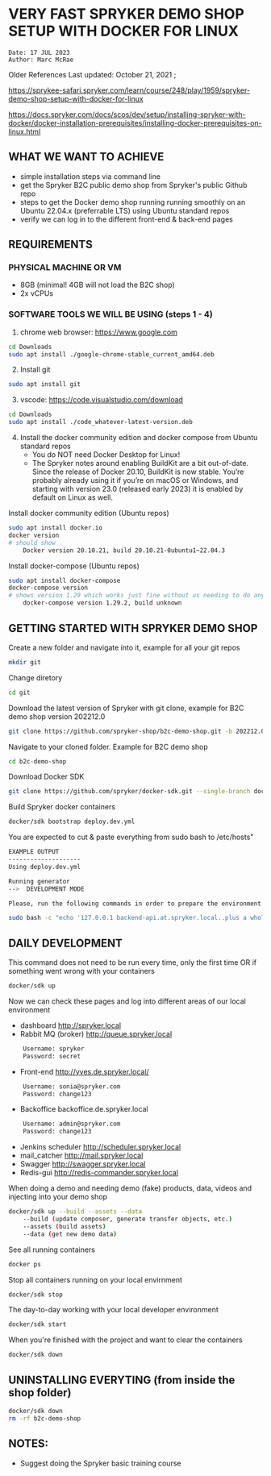 # VERY FAST SPRYKER DEMO SHOP SETUP WITH DOCKER FOR LINUX

    Date: 17 JUL 2023
    Author: Marc McRae

Older References Last updated: October 21, 2021 ;

https://sprykee-safari.spryker.com/learn/course/248/play/1959/spryker-demo-shop-setup-with-docker-for-linux

https://docs.spryker.com/docs/scos/dev/setup/installing-spryker-with-docker/docker-installation-prerequisites/installing-docker-prerequisites-on-linux.html



## WHAT WE WANT TO ACHIEVE

* simple installation steps via command line
* get the Spryker B2C public demo shop from Spryker's public Github repo
* steps to get the Docker demo shop running running smoothly on an Ubuntu 22.04.x (preferrable LTS) using Ubuntu standard repos
* verify we can log in to the different front-end & back-end pages



## REQUIREMENTS

### PHYSICAL MACHINE OR VM
* 8GB (minimal! 4GB will not load the B2C shop)
* 2x vCPUs
    
### SOFTWARE TOOLS WE WILL BE USING (steps 1 - 4)
1. chrome web browser: https://www.google.com
```bash
cd Downloads
sudo apt install ./google-chrome-stable_current_amd64.deb
```

2. Install git
```bash
sudo apt install git
```

3. vscode: https://code.visualstudio.com/download

```bash
cd Downloads
sudo apt install ./code_whatever-latest-version.deb
```
    
4. Install the docker community edition and docker compose from Ubuntu standard repos
    * You do NOT need Docker Desktop for Linux!
    * The Spryker notes around enabling BuildKit are a bit out-of-date.
        Since the release of Docker 20.10, BuildKit is now stable. 
        You’re probably already using it if you’re on macOS or Windows, 
        and starting with version 23.0 (released early 2023)
        it is enabled by default on Linux as well.
    
Install docker community edition (Ubuntu repos)
```bash
sudo apt install docker.io
docker version
# should show 
    Docker version 20.10.21, build 20.10.21-0ubuntu1~22.04.3
```
    
Install docker-compose (Ubuntu repos)
```bash
sudo apt install docker-compose
docker-compose version
# shows version 1.29 which works just fine without us needing to do anything else!
    docker-compose version 1.29.2, build unknown
```



## GETTING STARTED WITH SPRYKER DEMO SHOP

Create a new folder and navigate into it, example for all your git repos
```bash
mkdir git
``` 
    
Change diretory
```bash
cd git
``` 
    
Download the latest version of Spryker with git clone, example for B2C demo shop version 202212.0
```bash
git clone https://github.com/spryker-shop/b2c-demo-shop.git -b 202212.0-p2 --single-branch ./b2c-demo-shop
``` 
        
Navigate to your cloned folder. Example for B2C demo shop
```bash
cd b2c-demo-shop
``` 
        
Download Docker SDK
```bash
git clone https://github.com/spryker/docker-sdk.git --single-branch docker
``` 
        
Build Spryker docker containers
```bash
docker/sdk bootstrap deploy.dev.yml
``` 
        

You are expected to cut & paste everything from sudo bash to /etc/hosts"
```bash
EXAMPLE OUTPUT
--------------------
Using deploy.dev.yml 

Running generator 
-->  DEVELOPMENT MODE   

Please, run the following commands in order to prepare the environment: 

sudo bash -c "echo '127.0.0.1 backend-api.at.spryker.local..plus a whole bunch of other stuff in the middle..local' >> /etc/hosts"

``` 
        


## DAILY DEVELOPMENT
This command does not need to be run every time, only the first time OR if something went wrong with your containers
```bash
docker/sdk up
``` 

Now we can check these pages and log into different areas of our local environment

* dashboard http://spryker.local
* Rabbit MQ (broker) http://queue.spryker.local
```bash
    Username: spryker
    Password: secret
```

* Front-end http://yves.de.spryker.local/
```bash
    Username: sonia@spryker.com
    Password: change123
```

* Backoffice backoffice.de.spryker.local
```bash
    Username: admin@spryker.com
    Password: change123
```

* Jenkins scheduler http://scheduler.spryker.local
* mail_catcher http://mail.spryker.local
* Swagger http://swagger.spryker.local
* Redis-gui http://redis-commander.spryker.local


When doing a demo and needing demo (fake) products, data, videos and injecting into your demo shop
```bash
docker/sdk up --build --assets --data 
    --build (update composer, generate transfer objects, etc.)
    --assets (build assets)
    --data (get new demo data)
```

See all running containers
```bash
docker ps 
```

    
Stop all containers running on your local envirnment
```bash
docker/sdk stop

```

The day-to-day working with your local developer environment
```bash
docker/sdk start
```


When you're finished with the project and want to clear the containers
```bash
docker/sdk down 
```


## UNINSTALLING EVERYTING (from inside the shop folder)
```bash
docker/sdk down
rm -rf b2c-demo-shop
```


## NOTES:
* Suggest doing the Spryker basic training course







